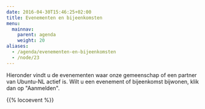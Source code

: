 ```yaml
---
date: 2016-04-30T15:46:25+02:00
title: Evenementen en bijeenkomsten
menu:
  mainnav:
    parent: agenda
    weight: 20
aliases:
  - /agenda/evenementen-en-bijeenkomsten
  - /node/23
---
```

Hieronder vindt u de evenementen waar onze gemeenschap of een partner van Ubuntu-NL actief is. Wilt u een evenement of bijeenkomst bijwonen, klik dan op "Aanmelden".

{{% locoevent %}}
